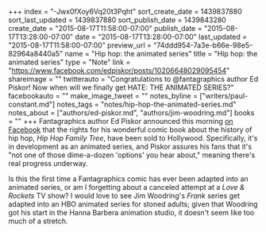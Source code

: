 +++
index = "-Jwx0fXoy6Vq20t3Pqht"
sort_create_date = 1439837880
sort_last_updated = 1439837880
sort_publish_date = 1439843280
create_date = "2015-08-17T11:58:00-07:00"
publish_date = "2015-08-17T13:28:00-07:00"
date = "2015-08-17T13:28:00-07:00"
last_updated = "2015-08-17T11:58:00-07:00"
preview_url = "74ddd954-7a3e-b66e-98e5-82964a8440a5"
name = "Hip hop: the animated series"
title = "Hip hop: the animated series"
type = "Note"
link = "https://www.facebook.com/edpiskor/posts/10206648029095454"
shareimage = ""
twitterauto = "Congratulations to @fantagraphics author Ed Piskor! Now when will we finally get HATE: THE ANIMATED SERIES?"
facebookauto = ""
make_image_tweet = ""
notes_byline = ["writers/paul-constant.md"]
notes_tags = "notes/hip-hop-the-animated-series.md"
notes_about = ["authors/ed-piskor.md", "authors/jim-woodring.md"]
books = ""
+++
Fantagraphics author Ed Piskor announced this morning [on Facebook](https://www.facebook.com/edpiskor/posts/10206648029095454) that the rights for his wonderful comic book about the history of hip hop, *Hip Hop Family Tree*, have been sold to Hollywood. Specifically, it's in development as an animated series, and Piskor assures his fans that it's "not one of those dime-a-dozen 'options' you hear about," meaning there's real progress underway.

Is this the first time a Fantagraphics comic has ever been adapted into an animated series, or am I forgetting about a canceled attempt at a *Love & Rockets* TV show? I would love to see Jim Woodring's *Frank* series get adapted into an HBO animated series for stoned adults; given that Woodring got his start in the Hanna Barbera animation studio, it doesn't seem like too much of a stretch.